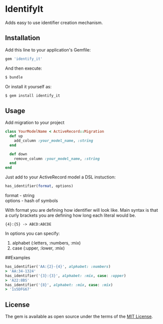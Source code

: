 # IdentifyIt
Adds easy to use identifier creation mechanism.


## Installation
Add this line to your application's Gemfile:

```ruby
gem 'identify_it'
```

And then execute:
```bash
$ bundle
```

Or install it yourself as:
```bash
$ gem install identify_it
```
## Usage
Add migration to your project
```ruby
class YourModelName < ActiveRecord::Migration
  def up
    add_column :your_model_name, :string
  end

  def down
    remove_column :your_model_name, :string
  end
end
``` 
Just add to your ActiveRecord model a DSL instuction:
```ruby
has_identifier(format, options)
```
format - string  
options - hash of symbols

With format you are defining how identifier will look like. Main syntax is
that a curly brackets you are defining how long each literal would be.

```
{4}:{5} -> ABCD:ABCDE
```  
In options you can specify:
1. alphabet (:letters, :numbers, :mix)
2. case  (:upper, :lower, :mix)

##Examples
```ruby
has_identifier('AA:{2}-{4}', alphabet: :numbers)
> 'AA:34-1324'
has_identifier('{3}:{3}', alphabet: :mix, case: :upper)
> 'A22:8BS'
has_identifier('{8}', alphabet: :mix, case: :mix)
> '1s5DFG67'
```

## License
The gem is available as open source under the terms of the [MIT License](http://opensource.org/licenses/MIT).
